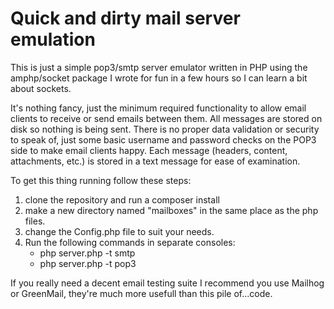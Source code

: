 # Quick and dirty mail server emulation

This is just a simple pop3/smtp server emulator written in PHP using the amphp/socket package I wrote for fun in a few hours so I can learn a bit about sockets. 

It's nothing fancy, just the minimum required functionality to allow email clients to receive or send emails between them. All messages are stored on disk so nothing is being sent. There is no proper data validation or security to speak of, just some basic username and password checks on the POP3 side to make email clients happy. 
Each message (headers, content, attachments, etc.) is stored in a text message for ease of examination. 

To get this thing running follow these steps:
1. clone the repository and run a composer install 
2. make a new directory named "mailboxes" in the same place as the php files. 
3. change the Config.php file to suit your needs.
4. Run the following commands in separate consoles:
    - php server.php -t smtp
    - php server.php -t pop3

If you really need a decent email testing suite I recommend you use Mailhog or GreenMail, they're much more usefull than this pile of...code.
